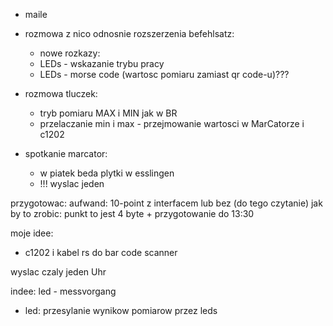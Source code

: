 - maile 
- rozmowa z nico odnosnie rozszerzenia befehlsatz:
	- nowe rozkazy: 
	- LEDs - wskazanie trybu pracy
	- LEDs - morse code (wartosc pomiaru zamiast qr code-u)???

- rozmowa tluczek:
	- tryb pomiaru MAX i MIN jak w BR
	- przelaczanie min i max - przejmowanie wartosci w MarCatorze i c1202


- spotkanie marcator:
	- w piatek beda plytki w esslingen
	- !!! wyslac jeden 

przygotowac: aufwand: 10-point z interfacem lub bez (do tego czytanie)
jak by to zrobic: punkt to jest 4 byte + 
przygotowanie do 13:30


moje idee:
- c1202 i kabel rs do bar code scanner

wyslac czaly jeden Uhr

indee: led - messvorgang
- led: przesylanie wynikow pomiarow przez leds